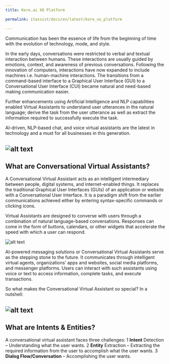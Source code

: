 ```yaml
---
title: Kore.ai XO Platform

permalink: itassist/docs/en/latest/kore_xo_platform

---
```

Communication has been the essence of life from the beginning of time with the evolution of technology, mode, and style.

In the early days, conversations were restricted to verbal and textual interaction between humans. These interactions are usually guided by emotions, context, and awareness of previous conversations. Following the innovation of computers, interactions have now expanded to include machines i.e. human-machine interactions. The transitions from a command-based interface to a Graphical User Interface (GUI) to a Conversational User Interface (CUI) became natural and need-based making communication easier.

Further enhancements using Artificial Intelligence and NLP capabilities enabled Virtual Assistants to understand user utterances in the natural language; derive the task from the user utterance as well as extract the information required to successfully execute the task.

AI-driven, NLP-based chat, and voice virtual assistants are the latest in technology and a must for all businesses in this generation.

![alt text](https://developer.kore.ai/wp-content/uploads/ConversationalBot0.png)
---
## What are Conversational Virtual Assistants?

A Conversational Virtual Assistant acts as an intelligent intermediary between people, digital systems, and internet-enabled things. It replaces the traditional Graphical User Interfaces (GUIs) of an application or website with a Conversational User Interface. It is a paradigm shift from the earlier communications achieved either by entering syntax-specific commands or clicking icons.

Virtual Assistants are designed to converse with users through a combination of natural language-based conversations. Responses can come in the form of buttons, calendars, or other widgets that accelerate the speed with which a user can respond.

![alt text](https://developer.kore.ai/wp-content/uploads/ConversationalBot1.png)

AI-powered messaging solutions or Conversational Virtual Assistants serve as the stepping stone to the future. It communicates through intelligent virtual agents, organizations’ apps and websites, social media platforms, and messenger platforms. Users can interact with such assistants using voice or text to access information, complete tasks, and execute transactions.

So what makes the Conversational Virtual Assistant so special? In a nutshell:

![alt text](https://developer.kore.ai/wp-content/uploads/ConversationalBot2.png)
---
## What are Intents & Entities?

A conversational virtual assistant faces three challenges:
1 **Intent** Detection – Understanding what the user wants.
2 **Entity** Extraction – Extracting the required information from the user to accomplish what the user wants.
3 **Dialog Flow/Conversation**  – Accomplishing the user wants.
